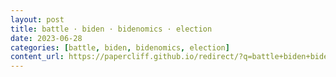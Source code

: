 ```yaml
---
layout: post
title: battle · biden · bidenomics · election
date: 2023-06-28
categories: [battle, biden, bidenomics, election]
content_url: https://papercliff.github.io/redirect/?q=battle+biden+bidenomics+election&tbs=cdr:1,cd_min:6/27/2023,cd_max:6/29/2023
---
```

